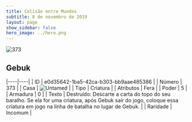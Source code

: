 ```yaml
---
title: Colisão entre Mundos
subtitle: 8 de novembro de 2019
layout: page
show_sidebar: false
hero_image: ../hero.png
---
```


![373](https://cdn.keyforgegame.com/media/card_front/pt/452_373_WF69PWJ3MG94_pt.png)

## Gebuk

|----|----|
| ID | e0d35642-1ba5-42ca-b303-bb9aae485386 |
| Número | 373 |
| Casa | ![Untamed](https://archonarcana.com/images/thumb/b/bd/Untamed.png/22px-Untamed.png "Indomados") |
| Tipo | Criatura |
| Atributos | Fera |
| Poder | 5 |
| Armadura | 0 |
| Texto | Destruído: Descarte a carta do topo do seu baralho. Se ela for uma criatura, após Gebuk sair do jogo, coloque essa criatura em jogo na linha de batalha no lugar de Gebuk. |
| Raridade | Incomum |
